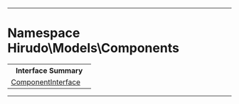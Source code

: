 - - -

# Namespace Hirudo\Models\Components #

<table class="title">
<tr><th colspan="2" class="title">Interface Summary</th></tr>
<tr><td class="name"><a href="https://github.com/JeyDotC/Hirudo-docs/blob/master/hirudo/models/components/componentinterface.html">ComponentInterface</a></td><td class="description"></td></tr>
</table>

- - -


